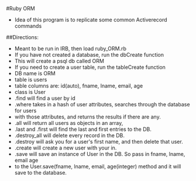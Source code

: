 #Ruby ORM

* Idea of this program is to replicate some common Activerecord commands

##Directions:

* Meant to be run in IRB, then load ruby_ORM.rb 
* If you have not created a database, run the dbCreate function
* This will create a psql db called ORM
* If you need to create a user table, run the tableCreate function
* DB name is ORM
* table is users
* table columns are: id(auto), fname, lname, email, age
* class is User
* .find will find a user by id 
* .where takes in a hash of user attributes, searches through the database for users
* with those attributes, and returns the results if there are any.
* .all will return all users as objects in an array,
* .last and .first will find the last and first entries to the DB.
* .destroy_all will delete every record in the DB.
* .destroy will ask you for a user's first name, and then delete that user.
* .create will create a new user with your in.
* .save will save an instance of User in the DB. So pass in fname, lname, email age
* to the User.save(fname, lname, email, age(integer) method and it will save to the database.
